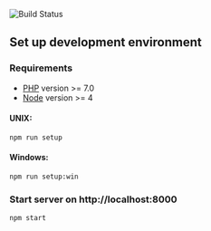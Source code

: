 ![Build Status](https://travis-ci.org/vektorprogrammet/vektorprogrammet.svg?branch=master)
## Set up development environment
### Requirements
- [PHP](http://php.net/downloads.php) version >= 7.0
- [Node](https://nodejs.org/en/) version >= 4

#### UNIX:
`npm run setup`
#### Windows:
`npm run setup:win`

### Start server on http://localhost:8000
`npm start`